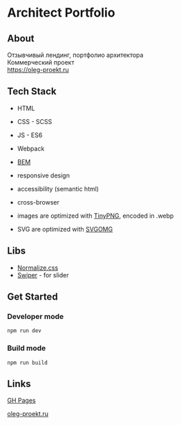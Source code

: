 # Architect Portfolio

## About

Отзывчивый лендинг, портфолио архитектора  
Коммерческий проект  
https://oleg-proekt.ru

## Tech Stack

* HTML
* CSS - SCSS
* JS - ES6
* Webpack

* [BEM](https://ru.bem.info/)
* responsive design
* accessibility (semantic html)
* cross-browser
* images are optimized with [TinyPNG](https://tinypng.com/), encoded in .webp
* SVG are optimized with [SVGOMG](https://jakearchibald.github.io/svgomg/)

## Libs

* [Normalize.css](https://necolas.github.io/normalize.css/)
* [Swiper](https://swiperjs.com/) - for slider

## Get Started

### Developer mode

`npm run dev`

### Build mode

`npm run build`

## Links

[GH Pages](https://melentq.github.io/architect-portfolio)

[oleg-proekt.ru](https://oleg-proekt.ru)
